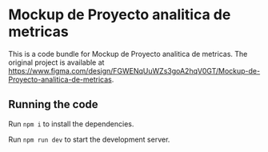 
  # Mockup de Proyecto analitica de metricas

  This is a code bundle for Mockup de Proyecto analitica de metricas. The original project is available at https://www.figma.com/design/FGWENqUuWZs3goA2hqV0GT/Mockup-de-Proyecto-analitica-de-metricas.

  ## Running the code

  Run `npm i` to install the dependencies.

  Run `npm run dev` to start the development server.
  